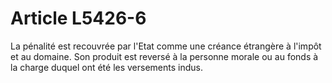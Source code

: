 # Article L5426-6

La pénalité est recouvrée par l'Etat comme une créance étrangère à l'impôt et au domaine. Son produit est reversé à la personne morale ou au fonds à la charge duquel ont été les versements indus.